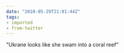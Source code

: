 ```yaml
---
date: "2010-05-29T21:01:44Z"
tags:
- imported
- from-twitter
---
```

"Ukrane looks like she swam into a coral reef"
